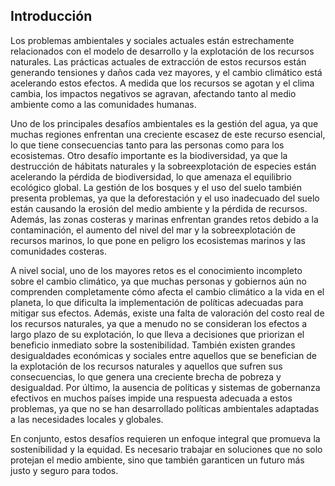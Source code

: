 ## **Introducción**

Los problemas ambientales y sociales actuales están estrechamente relacionados con el modelo de desarrollo y la explotación de los recursos naturales. Las prácticas actuales de extracción de estos recursos están generando tensiones y daños cada vez mayores, y el cambio climático está acelerando estos efectos. A medida que los recursos se agotan y el clima cambia, los impactos negativos se agravan, afectando tanto al medio ambiente como a las comunidades humanas.

Uno de los principales desafíos ambientales es la gestión del agua, ya que muchas regiones enfrentan una creciente escasez de este recurso esencial, lo que tiene consecuencias tanto para las personas como para los ecosistemas. Otro desafío importante es la biodiversidad, ya que la destrucción de hábitats naturales y la sobreexplotación de especies están acelerando la pérdida de biodiversidad, lo que amenaza el equilibrio ecológico global. La gestión de los bosques y el uso del suelo también presenta problemas, ya que la deforestación y el uso inadecuado del suelo están causando la erosión del medio ambiente y la pérdida de recursos. Además, las zonas costeras y marinas enfrentan grandes retos debido a la contaminación, el aumento del nivel del mar y la sobreexplotación de recursos marinos, lo que pone en peligro los ecosistemas marinos y las comunidades costeras.

A nivel social, uno de los mayores retos es el conocimiento incompleto sobre el cambio climático, ya que muchas personas y gobiernos aún no comprenden completamente cómo afecta el cambio climático a la vida en el planeta, lo que dificulta la implementación de políticas adecuadas para mitigar sus efectos. Además, existe una falta de valoración del costo real de los recursos naturales, ya que a menudo no se consideran los efectos a largo plazo de su explotación, lo que lleva a decisiones que priorizan el beneficio inmediato sobre la sostenibilidad. También existen grandes desigualdades económicas y sociales entre aquellos que se benefician de la explotación de los recursos naturales y aquellos que sufren sus consecuencias, lo que genera una creciente brecha de pobreza y desigualdad. Por último, la ausencia de políticas y sistemas de gobernanza efectivos en muchos países impide una respuesta adecuada a estos problemas, ya que no se han desarrollado políticas ambientales adaptadas a las necesidades locales y globales.

En conjunto, estos desafíos requieren un enfoque integral que promueva la sostenibilidad y la equidad. Es necesario trabajar en soluciones que no solo protejan el medio ambiente, sino que también garanticen un futuro más justo y seguro para todos.
